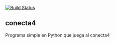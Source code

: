 [![Build Status](https://travis-ci.org/vencejo/conecta4.svg?branch=master)](https://travis-ci.org/vencejo/conecta4)

## conecta4
Programa simple en Python que juega al conecta4
